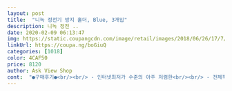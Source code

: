 ```yaml
---
layout: post 
title:  "니녹 정전기 방지 홀더, Blue, 3개입" 
description: 니녹 정전 ..
date: 2020-02-09 06:13:47 
img: https://static.coupangcdn.com/image/retail/images/2018/06/26/17/7/d9884928-e3e8-49e3-aab7-177649ef24e6.jpg 
linkUrl: https://coupa.ng/boGiuQ 
categories: [1018] 
color: 4CAF50 
price: 8120 
author: Ask View Shop 
cont:  "●구매후기●<br/><br/> - 인터넷최저가 수준의 아주 저렴한<br/><br/> - 전체적으로는 탄피모양이며<br/><br/> - 정전기를 부르는 몸인지<br/><br/> - 제조사 포장외<br/><br/> - 주문익일 새벽배송으로<br/>1.<br/> 배송 .<br/> ★★★.<br/> ★.<br/> ★<br/>1년 내내 정전기 때문에 고통스러운 사람입니다<br/>2.<br/> 포장 .<br/> ★★★.<br/> ★.<br/> ★<br/>3.<br/> 가격 .<br/> ★★★.<br/> ★.<br/> ★<br/>4.<br/> 효과 .<br/> ★.<br/> ★☆☆☆<br/>5.<br/> 외관  and amp; 기능<br/>= = = = = 구매후기 = = = = =<br/>가격대.<br/><br/>갖다데면 중간의 파란색공간 안에 들어있는<br/>결과는 놀라웠어요!!!!!!!!!!!!!!!!!!!<br/>구입을 서둘러 보았다.<br/><br/>그 끝을 정전기가 발생될 만한 곳에<br/>그리고 일본 제품이더라고요.<br/> 한국 제품인 줄 알았는데, 되도록 일본 제품 안쓰려고 하거든요.<br/> 이 부분도 좀 아쉬웠습니다.<br/><br/>깔짝대는 손가락도 심하게 따끔거려 고통스러워 엘베를 자주 타고 다녀야되는데 엘베버튼 누르는것도 무서워 정전기방지 스프레이를 살까 골무를 끼고 다닐까 ㅠ 고민하다가<br/>로켓배송으로 또 빨리 갖다줘서 느무 죠아요 ♡<br/>몸이 움찔하며 트라우마적인 반응을 일으킨다.<br/><br/>무척 빨리 받읊수 있었다.<br/><br/>미약해지긴 했지만<br/>배송 빠른 편이었고 포장 상태도 좋았어요.<br/> 세개 중 두개는 각자 차량을 이용하시는 부모님 한 개씩 드리고 제가 하나 쓰고 있어요.<br/><br/>본 제품이 차량 정전기 방지에는 큰 도움이 될 지 모르겠네요.<br/><br/>사실 팔찌는 좀 반신반의해서 같이 구매해본거였거든요<br/>손으로 전해지는 정전기 스파크는 여전하다.<br/><br/>손이 워낙에 건조해서 (남들이 제 손 만지면 건조해서 놀랄정도) 핸드크림을 듬뿍 발라도 소용이 없어요<br/>쇠붙이 만나면 무조건 요것부터 꺼내는게 습관이 되었습니다 ㅋㄷㅋㄷ<br/>쇠붙이 종류를 만질 때마다 공포심에 손가락부터 깔짝대며 테스트해보고 만지는게 습관이 되었어요 ㅠㅠ<br/>시각적으로 나타내어 준다.<br/><br/>우연히 정전기방지 제품을 검색해봤다가 보고 가격도 저렴하길래 속는셈 치고 방지 팔찌하고 이거하고 구매를 해서 사용해봤습니다<br/>이거 덕분에 이제 문고리나 엘베 버튼 누르는게 무섭지 않아요~<br/>이게 내 손에 늘 튀었다고 생각하면... <br/>ㄷㄷ 이제 맨손으로 뭐 누르는게 무서워요<br/>이젠 모든 금속제에 손을 데려 할 때마다<br/>잘 도착하였다.<br/><br/>저는 이번에 쿠팡에서 산 겨울 스웨터 가디건이 메이커인데도 정전기가 너무 심해 닿기만 해도 손이 따가워 도저히 입을 수가 없어서 구입했어요.<br/><br/>저렴한 가격에 3개나 갖다줘서 일하는 곳에서 유니폼에 하나 매달고 평상시 상비용으로 가방에 하나 매달고 유용하게 사용중입니다~~~<br/>정전기 위험구간에서는 갖다댈 때마다 불이 번쩍 하고 들어오는게 요것 참 신기한 물건입니다<br/>정전기가 일어난 것을<br/>차에서 내려 문을 닫으려 할 때 마다<br/>쿠팡전용 비닐 포장으로<br/>튀는 정전기로 정말이 미칠 지경이다.<br/><br/>파손이나 훼손없이 안전하게<br/>필라멘에서 분홍빛 불꽃이 발광하는 것으로<br/>혹시나 하는 마음에서<br/>효과가 아주 없다고 말할 수 없지만, 사용 후에도 정전기가 어느 정도는 남아있었어요.<br/> 그래서 스프레이형 정전기 방지제를 다시 구입합니다.<br/><br/>" 
---
```

